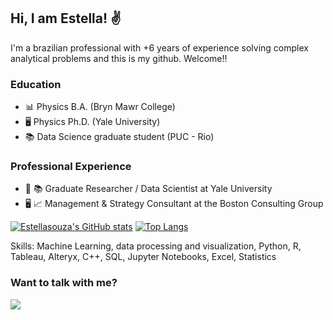 ## Hi, I am Estella! :v:

I'm a brazilian professional with +6 years of experience solving complex analytical problems and this is my github. Welcome!! 

### Education
- 📊 Physics B.A. (Bryn Mawr College)
- 🖥️ Physics Ph.D. (Yale University)
- 📚 Data Science graduate student (PUC - Rio)

### Professional Experience
- :book: 📚 Graduate Researcher / Data Scientist at Yale University
- 🖥️ :chart_with_upwards_trend: Management & Strategy Consultant at the Boston Consulting Group

[![Estellasouza's GitHub stats](https://github-readme-stats.vercel.app/api?username=estellasouza)](https://github.com/estellasouza/github-readme-stats)
[![Top Langs](https://github-readme-stats-git-masterrstaa-rickstaa.vercel.app/api/top-langs/?username=estellasouza)](https://github.com/estellasouza/github-readme-stats)

Skills: Machine Learning, data processing and visualization, Python, R, Tableau, Alteryx, C++, SQL, Jupyter Notebooks, Excel, Statistics
 
### Want to talk with me?

<div> 
  <a href="https://www.linkedin.com/in/estella-souza/" target="_blank"><img src="https://img.shields.io/badge/-LinkedIn-%230077B5?style=for-the-badge&logo=linkedin&logoColor=white" target="_blank"></a>
</div>
